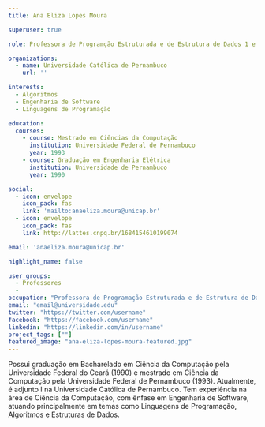 ```yaml
---
title: Ana Eliza Lopes Moura

superuser: true

role: Professora de Programção Estruturada e de Estrutura de Dados 1 e 2.

organizations:
  - name: Universidade Católica de Pernambuco
    url: ''

interests:
  - Algoritmos
  - Engenharia de Software
  - Linguagens de Programação

education:
  courses:
    - course: Mestrado em Ciências da Computação
      institution: Universidade Federal de Pernambuco
      year: 1993
    - course: Graduação em Engenharia Elétrica
      institution: Universidade de Pernambuco
      year: 1990

social:
  - icon: envelope
    icon_pack: fas
    link: 'mailto:anaeliza.moura@unicap.br'
  - icon: envelope
    icon_pack: fas
    link: http://lattes.cnpq.br/1684154610199074

email: 'anaeliza.moura@unicap.br'

highlight_name: false

user_groups:
  - Professores
  - 
occupation: "Professora de Programação Estruturada e de Estrutura de Dados 1 e 2"
email: "email@universidade.edu"
twitter: "https://twitter.com/username"
facebook: "https://facebook.com/username"
linkedin: "https://linkedin.com/in/username"
project_tags: [""]
featured_image: "ana-eliza-lopes-moura-featured.jpg"
---
```


Possui graduação em Bacharelado em Ciência da Computação pela Universidade Federal do Ceará (1990) e mestrado em Ciência da Computação pela Universidade Federal de Pernambuco (1993). Atualmente, é adjunto I na Universidade Católica de Pernambuco. Tem experiência na área de Ciência da Computação, com ênfase em Engenharia de Software, atuando principalmente em temas como Linguagens de Programação, Algoritmos e Estruturas de Dados.